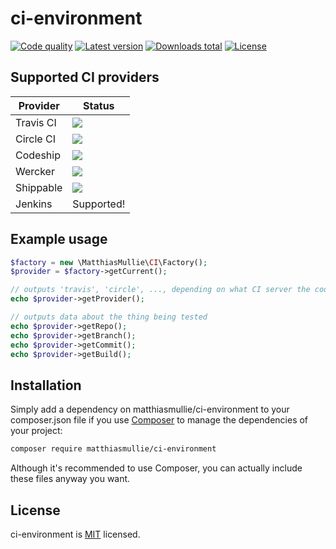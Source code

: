 # ci-environment

[![Code quality](http://img.shields.io/scrutinizer/g/matthiasmullie/ci-environment.svg)](https://scrutinizer-ci.com/g/matthiasmullie/ci-environment)
[![Latest version](http://img.shields.io/packagist/v/matthiasmullie/ci-environment.svg)](https://packagist.org/packages/matthiasmullie/ci-environment)
[![Downloads total](http://img.shields.io/packagist/dt/matthiasmullie/ci-environment.svg)](https://packagist.org/packages/matthiasmullie/ci-environment)
[![License](http://img.shields.io/packagist/l/matthiasmullie/ci-environment.svg)](https://github.com/matthiasmullie/ci-environment/blob/master/LICENSE)


## Supported CI providers

Provider | Status
--- | ---
Travis CI | [![](https://api.travis-ci.org/matthiasmullie/ci-environment.svg?branch=master)](https://travis-ci.org/matthiasmullie/ci-environment)
Circle CI | [![](https://img.shields.io/circleci/project/matthiasmullie/ci-environment.svg)](https://circleci.com/gh/matthiasmullie/ci-environment)
Codeship | [![](https://img.shields.io/codeship/d65fa110-b318-0133-2330-0e52fcdb9711/master.svg)](https://codeship.com/projects/133591)
Wercker | [![](https://img.shields.io/wercker/ci/matthiasmullie/ci-environment.svg)](https://app.wercker.com/#applications/56bd9f9a239090c8360c43b5)
Shippable | [![](https://img.shields.io/shippable/56bdaae41895ca447473e35d.svg)](https://app.shippable.com/projects/56bdaae41895ca447473e35d)
Jenkins | Supported!


## Example usage

```php
$factory = new \MatthiasMullie\CI\Factory();
$provider = $factory->getCurrent();

// outputs 'travis', 'circle', ..., depending on what CI server the code is run
echo $provider->getProvider();

// outputs data about the thing being tested
echo $provider->getRepo();
echo $provider->getBranch();
echo $provider->getCommit();
echo $provider->getBuild();
```


## Installation

Simply add a dependency on matthiasmullie/ci-environment to your composer.json file
if you use [Composer](https://getcomposer.org/) to manage the dependencies of
your project:

```sh
composer require matthiasmullie/ci-environment
```

Although it's recommended to use Composer, you can actually include these files
anyway you want.


## License

ci-environment is [MIT](http://opensource.org/licenses/MIT) licensed.
